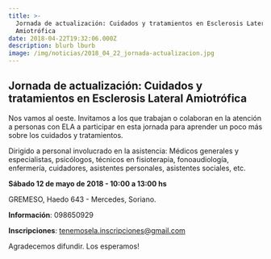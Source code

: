 ```yaml
---
title: >-
  Jornada de actualización: Cuidados y tratamientos en Esclerosis Lateral
  Amiotrófica 
date: 2018-04-22T19:32:06.000Z
description: blurb lburb
image: /img/noticias/2018_04_22_jornada-actualizacion.jpg
---
```

## Jornada de actualización: Cuidados y tratamientos en Esclerosis Lateral Amiotrófica 

Nos vamos al oeste. Invitamos a los que trabajan o colaboran en la atención a personas con ELA a participar en esta jornada para aprender un poco más sobre los cuidados y tratamientos.

Dirigido a personal involucrado en la asistencia: Médicos generales y especialistas, psicólogos, técnicos en fisioterapia, fonoaudiología, enfermería, cuidadores, asistentes personales, asistentes sociales, etc. 

**Sábado 12 de mayo de 2018 - 10:00 a 13:00 hs** 

GREMESO, Haedo 643 - Mercedes, Soriano. 

**Información**: 098650929

**Inscripciones**: tenemosela.inscripciones@gmail.com

Agradecemos difundir. Los esperamos!
